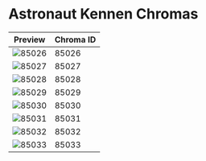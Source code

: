 # Astronaut Kennen Chromas

| Preview | Chroma ID |
|---------|-----------|
| ![85026](https://raw.communitydragon.org/latest/plugins/rcp-be-lol-game-data/global/default/v1/champion-chroma-images/85/85026.png) | 85026 |
| ![85027](https://raw.communitydragon.org/latest/plugins/rcp-be-lol-game-data/global/default/v1/champion-chroma-images/85/85027.png) | 85027 |
| ![85028](https://raw.communitydragon.org/latest/plugins/rcp-be-lol-game-data/global/default/v1/champion-chroma-images/85/85028.png) | 85028 |
| ![85029](https://raw.communitydragon.org/latest/plugins/rcp-be-lol-game-data/global/default/v1/champion-chroma-images/85/85029.png) | 85029 |
| ![85030](https://raw.communitydragon.org/latest/plugins/rcp-be-lol-game-data/global/default/v1/champion-chroma-images/85/85030.png) | 85030 |
| ![85031](https://raw.communitydragon.org/latest/plugins/rcp-be-lol-game-data/global/default/v1/champion-chroma-images/85/85031.png) | 85031 |
| ![85032](https://raw.communitydragon.org/latest/plugins/rcp-be-lol-game-data/global/default/v1/champion-chroma-images/85/85032.png) | 85032 |
| ![85033](https://raw.communitydragon.org/latest/plugins/rcp-be-lol-game-data/global/default/v1/champion-chroma-images/85/85033.png) | 85033 |